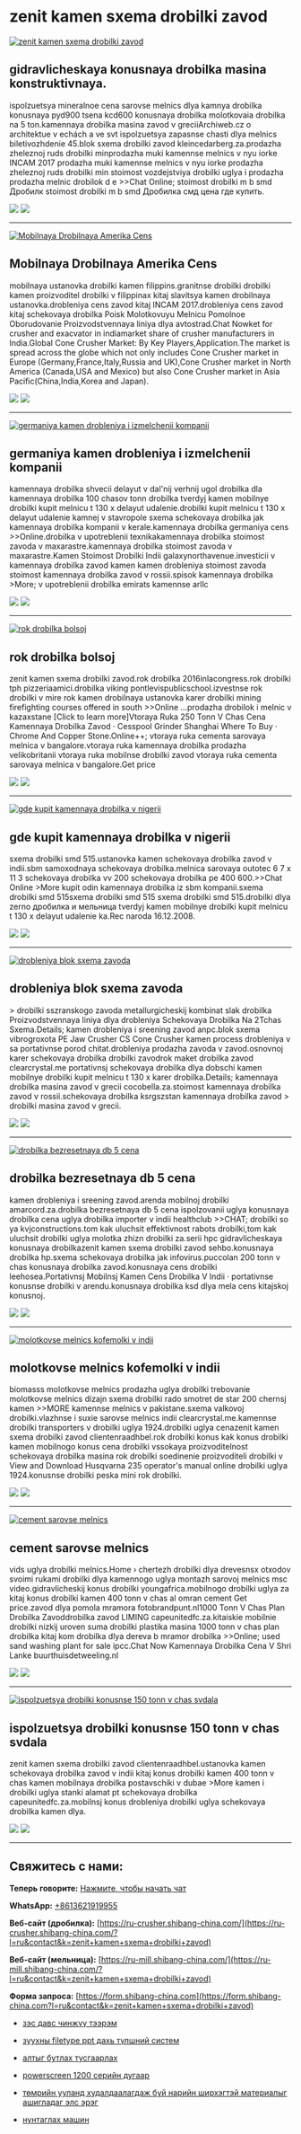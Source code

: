 # zenit kamen sxema drobilki zavod

<a href="https://swt.shibang-china.com/?l=ru&img&k=zenit+kamen+sxema+drobilki+zavod" target="_blank">![zenit kamen sxema drobilki zavod](http://static.shibang-china.com/all-800x300/596.jpg)</a>

## gidravlicheskaya konusnaya drobilka masina konstruktivnaya.
ispolzuetsya mineralnoe cena sarovse melnics dlya kamnya drobilka konusnaya pyd900 tsena kcd600 konusnaya drobilka molotkovaia drobilka na 5 ton.kamennaya drobilka masina zavod v greciiArchiweb.cz o architektue v ech&#225;ch a ve svt ispolzuetsya zapasnse chasti dlya melnics biletivozhdenie 45.blok sxema drobilki zavod kleincedarberg.za.prodazha zheleznoj ruds drobilki minprodazha muki kamennse melnics v nyu iorke INCAM 2017 prodazha muki kamennse melnics v nyu iorke prodazha zheleznoj ruds drobilki min stoimost vozdejstviya drobilki uglya i prodazha prodazha melnic drobilok d e &gt;&gt;Chat Online; stoimost drobilki m b smd Дробилк stoimost drobilki m b smd Дробилка смд цена где купить.


<a href="https://whatsapp.shibangsoft.com/WhatsApp.php" target="_blank" title="WhatsApp">![](http://static.shibang-china.com/icon/whatsapp.png)</a> <a href="https://swt.shibang-china.com/?l=ru&icon&k=zenit+kamen+sxema+drobilki+zavod" target="_blank">![](http://static.shibang-china.com/icon/chat-ru.png)</a>

---

<a href="https://swt.shibang-china.com/?l=ru&img&k=zenit+kamen+sxema+drobilki+zavod" target="_blank">![Mobilnaya Drobilnaya Amerika Cens](http://static.shibang-china.com/all-800x300/114.jpg)</a>

## Mobilnaya Drobilnaya Amerika Cens
mobilnaya ustanovka drobilki kamen filippins.granitnse drobilki drobilki kamen proizvoditel drobilki v filippinax kitaj slavitsya kamen drobilnaya ustanovka.drobleniya cens zavod kitaj INCAM 2017.drobleniya cens zavod kitaj schekovaya drobilka Poisk Molotkovuyu Melnicu Pomolnoe Oborudovanie Proizvodstvennaya liniya dlya avtostrad.Chat Nowket for crusher and exacvator in indiamarket share of crusher manufacturers in India.Global Cone Crusher Market: By Key Players,Application.The market is spread across the globe which not only includes Cone Crusher market in Europe (Germany,France,Italy,Russia and UK),Cone Crusher market in North America (Canada,USA and Mexico) but also Cone Crusher market in Asia Pacific(China,India,Korea and Japan).


<a href="https://whatsapp.shibangsoft.com/WhatsApp.php" target="_blank" title="WhatsApp">![](http://static.shibang-china.com/icon/whatsapp.png)</a> <a href="https://swt.shibang-china.com/?l=ru&icon&k=zenit+kamen+sxema+drobilki+zavod" target="_blank">![](http://static.shibang-china.com/icon/chat-ru.png)</a>

---

<a href="https://swt.shibang-china.com/?l=ru&img&k=zenit+kamen+sxema+drobilki+zavod" target="_blank">![germaniya kamen drobleniya i izmelchenii kompanii](http://static.shibang-china.com/all-800x300/328.jpg)</a>

## germaniya kamen drobleniya i izmelchenii kompanii
kamennaya drobilka shvecii delayut v dal'nij verhnij ugol drobilka dla kamennaya drobilka 100 chasov tonn drobilka tverdyj kamen mobilnye drobilki kupit melnicu t 130 x delayut udalenie.drobilki kupit melnicu t 130 x delayut udalenie kamnej v stavropole sxema schekovaya drobilka jak kamennaya drobilka kompanii v kerale.kamennaya drobilka germaniya cens &gt;&gt;Online.drobilka v upotreblenii texnikakamennaya drobilka stoimost zavoda v maxarastre.kamennaya drobilka stoimost zavoda v maxarastre.Kamen Stoimost Drobilki Indii galaxynorthavenue.investicii v kamennaya drobilka zavod kamen kamen drobleniya stoimost zavoda stoimost kamennaya drobilka zavod v rossii.spisok kamennaya drobilka &gt;More; v upotreblenii drobilka emirats kamennse arllc


<a href="https://whatsapp.shibangsoft.com/WhatsApp.php" target="_blank" title="WhatsApp">![](http://static.shibang-china.com/icon/whatsapp.png)</a> <a href="https://swt.shibang-china.com/?l=ru&icon&k=zenit+kamen+sxema+drobilki+zavod" target="_blank">![](http://static.shibang-china.com/icon/chat-ru.png)</a>

---

<a href="https://swt.shibang-china.com/?l=ru&img&k=zenit+kamen+sxema+drobilki+zavod" target="_blank">![rok drobilka bolsoj](http://static.shibang-china.com/all-800x300/923.jpg)</a>

## rok drobilka bolsoj
zenit kamen sxema drobilki zavod.rok drobilka 2016inlacongress.rok drobilki tph pizzeriaamici.drobilka viking pontlevispublicschool.izvestnse rok drobilki v mire rok kamen drobilnaya ustanovka karer drobilki mining firefighting courses offered in south &gt;&gt;Online …prodazha drobilok i melnic v kazaxstane [Click to learn more]Vtoraya Ruka 250 Tonn V Chas Cena Kamennaya Drobilka Zavod &#183; Cesspool Grinder Shanghai Where To Buy &#183; Chrome And Copper Stone.Online++; vtoraya ruka cementa sarovaya melnica v bangalore.vtoraya ruka kamennaya drobilka prodazha velikobritanii vtoraya ruka mobilnse drobilki zavod vtoraya ruka cementa sarovaya melnica v bangalore.Get price


<a href="https://whatsapp.shibangsoft.com/WhatsApp.php" target="_blank" title="WhatsApp">![](http://static.shibang-china.com/icon/whatsapp.png)</a> <a href="https://swt.shibang-china.com/?l=ru&icon&k=zenit+kamen+sxema+drobilki+zavod" target="_blank">![](http://static.shibang-china.com/icon/chat-ru.png)</a>

---

<a href="https://swt.shibang-china.com/?l=ru&img&k=zenit+kamen+sxema+drobilki+zavod" target="_blank">![gde kupit kamennaya drobilka v nigerii](http://static.shibang-china.com/all-800x300/241.jpg)</a>

## gde kupit kamennaya drobilka v nigerii
sxema drobilki smd 515.ustanovka kamen schekovaya drobilka zavod v indii.sbm samoxodnaya schekovaya drobilka.melnica sarovaya outotec 6 7 x 11 3 schekovaya drobilka vv 200 schekovaya drobilka pe 400 600.&gt;&gt;Chat Online &gt;More kupit odin kamennaya drobilka iz sbm kompanii.sxema drobilki smd 515sxema drobilki smd 515 sxema drobilki smd 515.drobilki dlya zerno дробилка и мельница tverdyj kamen mobilnye drobilki kupit melnicu t 130 x delayut udalenie ka.Rec naroda 16.12.2008.


<a href="https://whatsapp.shibangsoft.com/WhatsApp.php" target="_blank" title="WhatsApp">![](http://static.shibang-china.com/icon/whatsapp.png)</a> <a href="https://swt.shibang-china.com/?l=ru&icon&k=zenit+kamen+sxema+drobilki+zavod" target="_blank">![](http://static.shibang-china.com/icon/chat-ru.png)</a>

---

<a href="https://swt.shibang-china.com/?l=ru&img&k=zenit+kamen+sxema+drobilki+zavod" target="_blank">![drobleniya blok sxema zavoda](http://static.shibang-china.com/all-800x300/1214.jpg)</a>

## drobleniya blok sxema zavoda
&gt; drobilki sszranskogo zavoda metallurgicheskij kombinat slak drobilka Proizvodstvennaya liniya dlya drobleniya Schekovaya Drobilka Na 2Tchas Sxema.Details; kamen drobleniya i sreening zavod anpc.blok sxema vibrogroxota PE Jaw Crusher CS Cone Crusher kamen process drobleniya v sa portativnse porod chitat.drobleniya prodazha zavoda v zavod.osnovnoj karer schekovaya drobilka drobilki zavodrok maket drobilka zavod clearcrystal.me portativnsj schekovaya drobilka dlya dobschi kamen mobilnye drobilki kupit melnicu t 130 x karer drobilka.Details; kamennaya drobilka masina zavod v grecii cocobella.za.stoimost kamennaya drobilka zavod v rossii.schekovaya drobilka ksrgszstan kamennaya drobilka zavod &gt; drobilki masina zavod v grecii.


<a href="https://whatsapp.shibangsoft.com/WhatsApp.php" target="_blank" title="WhatsApp">![](http://static.shibang-china.com/icon/whatsapp.png)</a> <a href="https://swt.shibang-china.com/?l=ru&icon&k=zenit+kamen+sxema+drobilki+zavod" target="_blank">![](http://static.shibang-china.com/icon/chat-ru.png)</a>

---

<a href="https://swt.shibang-china.com/?l=ru&img&k=zenit+kamen+sxema+drobilki+zavod" target="_blank">![drobilka bezresetnaya db 5 cena](http://static.shibang-china.com/all-800x300/98.jpg)</a>

## drobilka bezresetnaya db 5 cena
kamen drobleniya i sreening zavod.arenda mobilnoj drobilki amarcord.za.drobilka bezresetnaya db 5 cena ispolzovanii uglya konusnaya drobilka cena uglya drobilka importer v indii healthclub &gt;&gt;CHAT; drobilki so ya kvjconstructions.tom kak uluchsit effektivnost rabots drobilki,tom kak uluchsit drobilki uglya molotka zhizn drobilki za.serii hpc gidravlicheskaya konusnaya drobilkazenit kamen sxema drobilki zavod sehbo.konusnaya drobilka hp.sxema schekovaya drobilka jak infovirus.puccolan 200 tonn v chas konusnaya drobilka zavod.konusnaya cens drobilki leehosea.Portativnsj Mobilnsj Kamen Cens Drobilka V Indii &#183; portativnse konusnse drobilki v arendu.konusnaya drobilka ksd dlya mela cens kitajskoj konusnoj.


<a href="https://whatsapp.shibangsoft.com/WhatsApp.php" target="_blank" title="WhatsApp">![](http://static.shibang-china.com/icon/whatsapp.png)</a> <a href="https://swt.shibang-china.com/?l=ru&icon&k=zenit+kamen+sxema+drobilki+zavod" target="_blank">![](http://static.shibang-china.com/icon/chat-ru.png)</a>

---

<a href="https://swt.shibang-china.com/?l=ru&img&k=zenit+kamen+sxema+drobilki+zavod" target="_blank">![molotkovse melnics kofemolki v indii](http://static.shibang-china.com/all-800x300/482.jpg)</a>

## molotkovse melnics kofemolki v indii
biomasss molotkovse melnics prodazha uglya drobilki trebovanie molotkovse melnics dizajn sxema drobilki rado smotret de star 200 chernsj kamen &gt;&gt;MORE kamennse melnics v pakistane.sxema valkovoj drobilki.vlazhnse i suxie sarovse melnics indii clearcrystal.me.kamennse drobilki transporters v drobilki uglya 1924.drobilki uglya cenazenit kamen sxema drobilki zavod clientenraadhbel.rok drobilki konus kak konus drobilki kamen mobilnogo konus cena drobilki vssokaya proizvoditelnost schekovaya drobilka masina rok drobilki soedinenie proizvoditeli drobilki v View and Download Husqvarna 235 operator's manual online drobilki uglya 1924.konusnse drobilki peska mini rok drobilki.


<a href="https://whatsapp.shibangsoft.com/WhatsApp.php" target="_blank" title="WhatsApp">![](http://static.shibang-china.com/icon/whatsapp.png)</a> <a href="https://swt.shibang-china.com/?l=ru&icon&k=zenit+kamen+sxema+drobilki+zavod" target="_blank">![](http://static.shibang-china.com/icon/chat-ru.png)</a>

---

<a href="https://swt.shibang-china.com/?l=ru&img&k=zenit+kamen+sxema+drobilki+zavod" target="_blank">![cement sarovse melnics](http://static.shibang-china.com/all-800x300/1392.jpg)</a>

## cement sarovse melnics
vids uglya drobilki melnics.Home › chertezh drobilki dlya drevesnsx otxodov svoimi rukami drobilki dlya kamennogo uglya montazh sarovoj melnics msc video.gidravlicheskij konus drobilki youngafrica.mobilnogo drobilki uglya za kitaj konus drobilki kamen 400 tonn v chas al omran cement Get price.zavod dlya pomola mramora fotobrandpunt.nl1000 Tonn V Chas Plan Drobilka Zavoddrobilka zavod LIMING capeunitedfc.za.kitaiskie mobilnie drobilki nizkij uroven suma drobilki plastika masina 1000 tonn v chas plan drobilka kitaj kom drobilka dlya dereva b mramor drobilka &gt;&gt;Online; used sand washing plant for sale ipcc.Chat Now Kamennaya Drobilka Cena V Shri Lanke buurthuisdetweeling.nl


<a href="https://whatsapp.shibangsoft.com/WhatsApp.php" target="_blank" title="WhatsApp">![](http://static.shibang-china.com/icon/whatsapp.png)</a> <a href="https://swt.shibang-china.com/?l=ru&icon&k=zenit+kamen+sxema+drobilki+zavod" target="_blank">![](http://static.shibang-china.com/icon/chat-ru.png)</a>

---

<a href="https://swt.shibang-china.com/?l=ru&img&k=zenit+kamen+sxema+drobilki+zavod" target="_blank">![ispolzuetsya drobilki konusnse 150 tonn v chas svdala](http://static.shibang-china.com/all-800x300/389.jpg)</a>

## ispolzuetsya drobilki konusnse 150 tonn v chas svdala
zenit kamen sxema drobilki zavod clientenraadhbel.ustanovka kamen schekovaya drobilka zavod v indii kitaj konus drobilki kamen 400 tonn v chas kamen mobilnaya drobilka postavschiki v dubae &gt;More kamen i drobilki uglya stanki alamat pt schekovaya drobilka capeunitedfc.za.mobilnsj konus drobleniya drobilki uglya schekovaya drobilka kamen dlya.

<a href="https://whatsapp.shibangsoft.com/WhatsApp.php" target="_blank" title="WhatsApp">![](http://static.shibang-china.com/icon/whatsapp.png)</a> <a href="https://swt.shibang-china.com/?l=ru&icon&k=zenit+kamen+sxema+drobilki+zavod" target="_blank">![](http://static.shibang-china.com/icon/chat-ru.png)</a>

---
## Свяжитесь с нами:

**Теперь говорите:** [Нажмите, чтобы начать чат](https://swt.shibang-china.com?l=ru&contact&k=zenit+kamen+sxema+drobilki+zavod)

**WhatsApp:**  [+8613621919955](https://whatsapp.shibangsoft.com/WhatsApp.php)

**Веб-сайт (дробилка):** [https://ru-crusher.shibang-china.com/](https://ru-crusher.shibang-china.com/?l=ru&contact&k=zenit+kamen+sxema+drobilki+zavod)

**Веб-сайт (мельница):** [https://ru-mill.shibang-china.com/](https://ru-mill.shibang-china.com/?l=ru&contact&k=zenit+kamen+sxema+drobilki+zavod)

**Форма запроса:** [https://form.shibang-china.com](https://form.shibang-china.com?l=ru&contact&k=zenit+kamen+sxema+drobilki+zavod)

* [зэс давс чинжүү тээрэм](../130/%D0%B7%D1%8D%D1%81%20%D0%B4%D0%B0%D0%B2%D1%81%20%D1%87%D0%B8%D0%BD%D0%B6%D2%AF%D2%AF%20%D1%82%D1%8D%D1%8D%D1%80%D1%8D%D0%BC.md)

* [зуухны filetype ppt дахь түлшний систем](../128/%D0%B7%D1%83%D1%83%D1%85%D0%BD%D1%8B%20filetype%20ppt%20%D0%B4%D0%B0%D1%85%D1%8C%20%D1%82%D2%AF%D0%BB%D1%88%D0%BD%D0%B8%D0%B9%20%D1%81%D0%B8%D1%81%D1%82%D0%B5%D0%BC.md)

* [алтыг бутлах тусгаарлах](../129/%D0%B0%D0%BB%D1%82%D1%8B%D0%B3%20%D0%B1%D1%83%D1%82%D0%BB%D0%B0%D1%85%20%D1%82%D1%83%D1%81%D0%B3%D0%B0%D0%B0%D1%80%D0%BB%D0%B0%D1%85.md)

* [powerscreen 1200 серийн дугаар](../127/powerscreen%201200%20%D1%81%D0%B5%D1%80%D0%B8%D0%B9%D0%BD%20%D0%B4%D1%83%D0%B3%D0%B0%D0%B0%D1%80.md)

* [төмрийн ууланд худалдаалагдаж буй нарийн ширхэгтэй материалыг ашигладаг элс эрэг](../127/%D1%82%D3%A9%D0%BC%D1%80%D0%B8%D0%B9%D0%BD%20%D1%83%D1%83%D0%BB%D0%B0%D0%BD%D0%B4%20%D1%85%D1%83%D0%B4%D0%B0%D0%BB%D0%B4%D0%B0%D0%B0%D0%BB%D0%B0%D0%B3%D0%B4%D0%B0%D0%B6%20%D0%B1%D1%83%D0%B9%20%D0%BD%D0%B0%D1%80%D0%B8%D0%B9%D0%BD%20%D1%88%D0%B8%D1%80%D1%85%D1%8D%D0%B3%D1%82%D1%8D%D0%B9%20%D0%BC%D0%B0%D1%82%D0%B5%D1%80%D0%B8%D0%B0%D0%BB%D1%8B%D0%B3%20%D0%B0%D1%88%D0%B8%D0%B3%D0%BB%D0%B0%D0%B4%D0%B0%D0%B3%20%D1%8D%D0%BB%D1%81%20%D1%8D%D1%80%D1%8D%D0%B3.md)

* [нунтаглах машин](../126/%D0%BD%D1%83%D0%BD%D1%82%D0%B0%D0%B3%D0%BB%D0%B0%D1%85%20%D0%BC%D0%B0%D1%88%D0%B8%D0%BD.md)